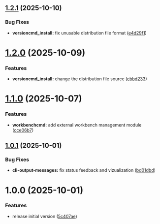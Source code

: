 ## [1.2.1](https://github.com/cloudvlad/graphdbcli/compare/v1.2.0...v1.2.1) (2025-10-10)


### Bug Fixes

* **versioncmd_install:** fix unusable distribution file format ([e4d29f1](https://github.com/cloudvlad/graphdbcli/commit/e4d29f1c4e1a74d63fc6ba4f2ed62219976a62ca))

# [1.2.0](https://github.com/cloudvlad/graphdbcli/compare/v1.1.0...v1.2.0) (2025-10-09)


### Features

* **versioncmd_install:** change the distribution file source ([cbbd233](https://github.com/cloudvlad/graphdbcli/commit/cbbd2338c21ef5a4b7d640c3d2d8835701c59493))

# [1.1.0](https://github.com/cloudvlad/graphdbcli/compare/v1.0.1...v1.1.0) (2025-10-07)


### Features

* **workbenchcmd:** add external workbench management module ([cce06b7](https://github.com/cloudvlad/graphdbcli/commit/cce06b7cf19ff20116e75e9b864106d491074ea9))

## [1.0.1](https://github.com/cloudvlad/graphdbcli/compare/v1.0.0...v1.0.1) (2025-10-01)


### Bug Fixes

* **cli-output-messages:** fix status feedback and vizualization ([bd01dbd](https://github.com/cloudvlad/graphdbcli/commit/bd01dbda88dababde0ed314bd3430a72dca6e53f))

# 1.0.0 (2025-10-01)


### Features

* release initial version ([5c407ae](https://github.com/cloudvlad/graphdbcli/commit/5c407aeec9a995c42c42ac5dd9baab220efcec13))
